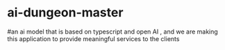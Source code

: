 # ai-dungeon-master
#an ai model that is based on typescript and open AI , and we are making this application to provide meaningful services to the clients

